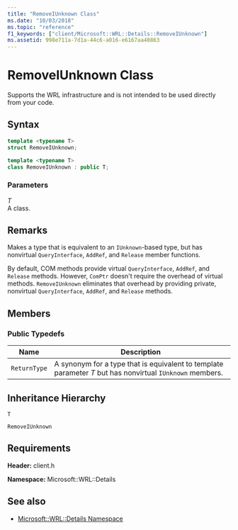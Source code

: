 ```yaml
---
title: "RemoveIUnknown Class"
ms.date: "10/03/2018"
ms.topic: "reference"
f1_keywords: ["client/Microsoft::WRL::Details::RemoveIUnknown"]
ms.assetid: 998e711a-7d1a-44c6-a016-e6167aa40863
---
```

# RemoveIUnknown Class

Supports the WRL infrastructure and is not intended to be used directly from your code.

## Syntax

```cpp
template <typename T>
struct RemoveIUnknown;

template <typename T>
class RemoveIUnknown : public T;
```

### Parameters

*T*<br/>
A class.

## Remarks

Makes a type that is equivalent to an `IUnknown`-based type, but has  nonvirtual `QueryInterface`, `AddRef`, and `Release` member functions.

By default, COM methods provide virtual `QueryInterface`, `AddRef`, and `Release` methods. However, `ComPtr` doesn't require the overhead of virtual methods. `RemoveIUnknown` eliminates that overhead by providing private, nonvirtual `QueryInterface`, `AddRef`, and `Release` methods.

## Members

### Public Typedefs

|Name|Description|
|----------|-----------------|
|`ReturnType`|A synonym for a type that is equivalent to template parameter *T* but has nonvirtual `IUnknown` members.|

## Inheritance Hierarchy

`T`

`RemoveIUnknown`

## Requirements

**Header:** client.h

**Namespace:** Microsoft::WRL::Details

## See also

- [Microsoft::WRL::Details Namespace](microsoft-wrl-details-namespace.md)
